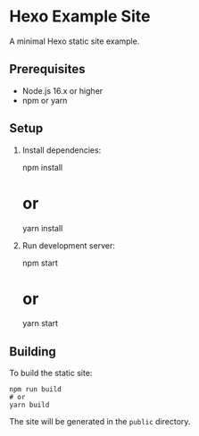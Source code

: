 # Hexo Example Site

A minimal Hexo static site example.

## Prerequisites

- Node.js 16.x or higher
- npm or yarn

## Setup

1. Install dependencies:

    npm install
    # or
    yarn install

2. Run development server:

    npm start
    # or
    yarn start

## Building

To build the static site:

    npm run build
    # or
    yarn build

The site will be generated in the `public` directory.